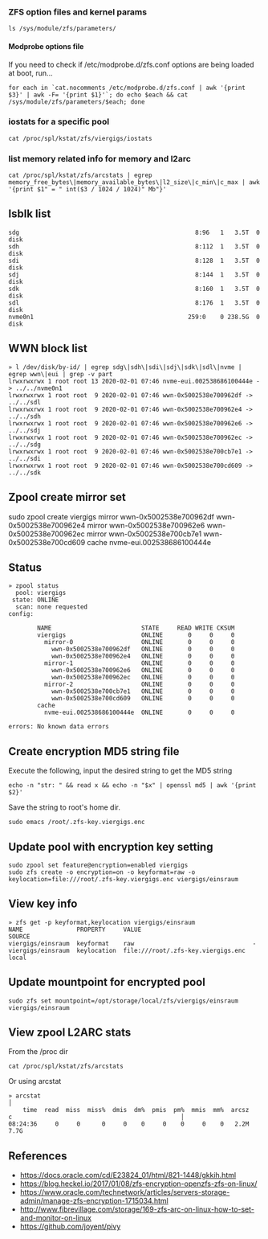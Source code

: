 ### ZFS option files and kernel params
```
ls /sys/module/zfs/parameters/
```

#### Modprobe options file
If you need to check if /etc/modprobe.d/zfs.conf options are being loaded at boot, run...
```
for each in `cat.nocomments /etc/modprobe.d/zfs.conf | awk '{print $3}' | awk -F= '{print $1}'`; do echo $each && cat /sys/module/zfs/parameters/$each; done
```

### iostats for a specific pool
```
cat /proc/spl/kstat/zfs/viergigs/iostats
```

### list memory related info for memory and l2arc
```
cat /proc/spl/kstat/zfs/arcstats | egrep memory_free_bytes\|memory_available_bytes\|l2_size\|c_min\|c_max | awk '{print $1" = " int($3 / 1024 / 1024)" Mb"}'
```

## lsblk list
```
sdg                                                 8:96   1   3.5T  0 disk
sdh                                                 8:112  1   3.5T  0 disk
sdi                                                 8:128  1   3.5T  0 disk
sdj                                                 8:144  1   3.5T  0 disk
sdk                                                 8:160  1   3.5T  0 disk
sdl                                                 8:176  1   3.5T  0 disk
nvme0n1                                           259:0    0 238.5G  0 disk
```

## WWN block list
```
» l /dev/disk/by-id/ | egrep sdg\|sdh\|sdi\|sdj\|sdk\|sdl\|nvme | egrep wwn\|eui | grep -v part
lrwxrwxrwx 1 root root 13 2020-02-01 07:46 nvme-eui.002538686100444e -> ../../nvme0n1
lrwxrwxrwx 1 root root  9 2020-02-01 07:46 wwn-0x5002538e700962df -> ../../sdl
lrwxrwxrwx 1 root root  9 2020-02-01 07:46 wwn-0x5002538e700962e4 -> ../../sdh
lrwxrwxrwx 1 root root  9 2020-02-01 07:46 wwn-0x5002538e700962e6 -> ../../sdj
lrwxrwxrwx 1 root root  9 2020-02-01 07:46 wwn-0x5002538e700962ec -> ../../sdg
lrwxrwxrwx 1 root root  9 2020-02-01 07:46 wwn-0x5002538e700cb7e1 -> ../../sdi
lrwxrwxrwx 1 root root  9 2020-02-01 07:46 wwn-0x5002538e700cd609 -> ../../sdk
```

## Zpool create mirror set
sudo zpool create viergigs mirror wwn-0x5002538e700962df wwn-0x5002538e700962e4 mirror wwn-0x5002538e700962e6 wwn-0x5002538e700962ec mirror wwn-0x5002538e700cb7e1 wwn-0x5002538e700cd609 cache nvme-eui.002538686100444e

## Status
```
» zpool status
  pool: viergigs
 state: ONLINE
  scan: none requested
config:

        NAME                         STATE     READ WRITE CKSUM
        viergigs                     ONLINE       0     0     0
          mirror-0                   ONLINE       0     0     0
            wwn-0x5002538e700962df   ONLINE       0     0     0
            wwn-0x5002538e700962e4   ONLINE       0     0     0
          mirror-1                   ONLINE       0     0     0
            wwn-0x5002538e700962e6   ONLINE       0     0     0
            wwn-0x5002538e700962ec   ONLINE       0     0     0
          mirror-2                   ONLINE       0     0     0
            wwn-0x5002538e700cb7e1   ONLINE       0     0     0
            wwn-0x5002538e700cd609   ONLINE       0     0     0
        cache
          nvme-eui.002538686100444e  ONLINE       0     0     0

errors: No known data errors
```

## Create encryption MD5 string file
Execute the following, input the desired string to get the MD5 string
```
echo -n "str: " && read x && echo -n "$x" | openssl md5 | awk '{print $2}'
```

Save the string to root's home dir.
```
sudo emacs /root/.zfs-key.viergigs.enc
```

## Update pool with encryption key setting
```
sudo zpool set feature@encryption=enabled viergigs
sudo zfs create -o encryption=on -o keyformat=raw -o keylocation=file:///root/.zfs-key.viergigs.enc viergigs/einsraum
```

## View key info
```
» zfs get -p keyformat,keylocation viergigs/einsraum
NAME               PROPERTY     VALUE                               SOURCE
viergigs/einsraum  keyformat    raw                                 -
viergigs/einsraum  keylocation  file:///root/.zfs-key.viergigs.enc  local
```

## Update mountpoint for encrypted pool
```
sudo zfs set mountpoint=/opt/storage/local/zfs/viergigs/einsraum viergigs/einsraum
```

## View zpool L2ARC stats
From the /proc dir
```
cat /proc/spl/kstat/zfs/arcstats
```

Or using arcstat
```
» arcstat                                                                                                               │
    time  read  miss  miss%  dmis  dm%  pmis  pm%  mmis  mm%  arcsz     c                                               │
08:24:36     0     0      0     0    0     0    0     0    0   2.2M  7.7G
```


## References
- https://docs.oracle.com/cd/E23824_01/html/821-1448/gkkih.html
- https://blog.heckel.io/2017/01/08/zfs-encryption-openzfs-zfs-on-linux/
- https://www.oracle.com/technetwork/articles/servers-storage-admin/manage-zfs-encryption-1715034.html
- http://www.fibrevillage.com/storage/169-zfs-arc-on-linux-how-to-set-and-monitor-on-linux
- https://github.com/joyent/pivy
